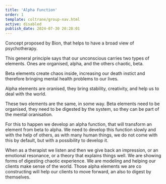 ```yaml
---
title: 'Alpha Function'
order: 1
template: coltrane/group-nav.html
active: disabled
publish_date: 2024-07-30 20:20:01
---
```

Concept proposed by Bion, that helps to have a broad view of psychotherapy. 

This general principle says that our unconscious carries two types of elements. Ones are organised, alpha, and the others chaotic, beta.

Beta elements create chaos inside, increasing our death instict and therefore bringing mental health problems to our lives. 

Alpha elements are oranised, they bring stability, creativity, and help us to deal with the world. 

These two elements are the same, in some way. Beta elements need to be organised, they need to be digested by the system, so they can be part of the mental oranisation. 

For this to happen we develop an alpha function, that will transform an element from beta to alpha. We need to develop this function slowly and with the help of others, as with many human things, we do not come with this by default, but with a possibility to develop it. 

When as a therapist we listen and then we give back an impression, or an emotional resonance, or a theory that explains things well. We are showing forms of digesting chaotic experience. We are modeling and helping our clients make sense of the world. Those alpha elements we are co constructing will help our clients to move forward, an also to digest by themselves. 